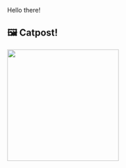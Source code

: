 Hello there!



## 🖼️ Catpost!

<sub>
    <img src="https://cdn2.thecatapi.com/images/cmm.jpg" height="256">
</sub>

